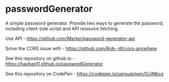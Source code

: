 # passwordGenerator
A simple password generator. Provide two ways to generate the password, including client-side script and API resource fetching.

Use API - https://github.com/Markei/password-generator-api

Solve the CORS issue with - https://github.com/Rob--W/cors-anywhere

See this repository on github.io - https://haohan11.github.io/passwordGenerator

See this repository on CodePen - https://codepen.io/sansuie/pen/OJjMbyz
